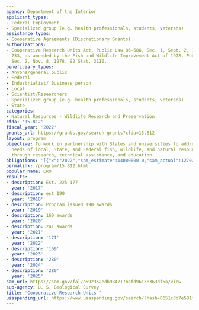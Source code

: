 ```yaml
---
agency: Department of the Interior
applicant_types:
- Federal Employment
- Specialized group (e.g. health professionals, students, veterans)
assistance_types:
- Cooperative Agreements (Discretionary Grants)
authorizations:
- Cooperative Research Units Act, Public Law 86-686, Sec. 1, Sept. 2, 1960, 74 Stat.
  733, as amended by the Fish and Wildlife Improvement Act of 1978, Public Law 95-616,
  Sec. 2, Nov. 8, 1978, 92 Stat. 3110.
beneficiary_types:
- Anyone/general public
- Federal
- Industrialist/ Business person
- Local
- Scientist/Researchers
- Specialized group (e.g. health professionals, students, veterans)
- State
categories:
- Natural Resources - Wildlife Research and Preservation
cfda: '15.812'
fiscal_year: '2022'
grants_url: https://grants.gov/search-grants?cfda=15.812
layout: program
objective: To work in partnership with States and universities to address the information
  needs of local, State, and Federal fish, wildlife, and natural resource agencies
  through research, technical assistance, and education.
obligations: '[{"x":"2022","sam_estimate":14000000.0,"sam_actual":12702632.0,"usa_spending_actual":15300136.469999999},{"x":"2023","sam_estimate":13000000.0,"sam_actual":15180052.0,"usa_spending_actual":14175468.509999998},{"x":"2024","sam_estimate":15500000.0,"sam_actual":0.0,"usa_spending_actual":15239391.05}]'
permalink: /program/15.812.html
popular_name: CRU
results:
- description: Est. 225 177
  year: '2017'
- description: est 190
  year: '2018'
- description: Program issued 190 awards
  year: '2019'
- description: 160 awards
  year: '2020'
- description: 241 awards
  year: '2021'
- description: '171'
  year: '2022'
- description: '169'
  year: '2023'
- description: '280'
  year: '2024'
- description: '280'
  year: '2025'
sam_url: https://sam.gov/fal/a592352edb984717bafd96138363df5a/view
sub-agency: U. S. Geological Survey
title: 'Cooperative Research Units '
usaspending_url: https://www.usaspending.gov/search/?hash=8651c8d7e581fa5508c2abc25003b8c6
---
```

